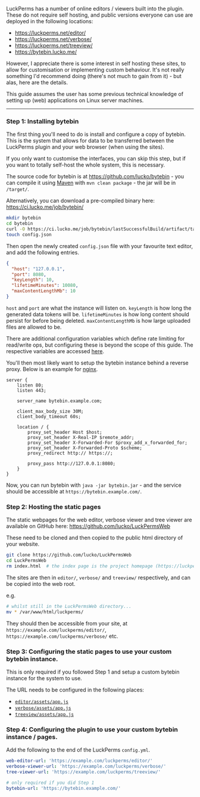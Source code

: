 LuckPerms has a number of online editors / viewers built into the plugin. These do not require self hosting, and public versions everyone can use are deployed in the following locations:

* https://luckperms.net/editor/
* https://luckperms.net/verbose/
* https://luckperms.net/treeview/
* https://bytebin.lucko.me/

However, I appreciate there is some interest in self hosting these sites, to allow for customisation or implementing custom behaviour. It's not really something I'd recommend doing (there's not much to gain from it) - but alas, here are the details.

This guide assumes the user has some previous technical knowledge of setting up (web) applications on Linux server machines.

___

### Step 1: Installing bytebin

The first thing you'll need to do is install and configure a copy of bytebin. This is the system that allows for data to be transferred between the LuckPerms plugin and your web browser (when using the sites).

If you only want to customise the interfaces, you can skip this step, but if you want to totally self-host the whole system, this is necessary.

The source code for bytebin is at https://github.com/lucko/bytebin - you can compile it using [Maven](https://maven.apache.org/) with `mvn clean package` - the jar will be in `/target/`.

Alternatively, you can download a pre-compiled binary here: https://ci.lucko.me/job/bytebin/

```bash
mkdir bytebin
cd bytebin
curl -O https://ci.lucko.me/job/bytebin/lastSuccessfulBuild/artifact/target/bytebin.jar
touch config.json
```

Then open the newly created `config.json` file with your favourite text editor, and add the following entries.

```json
{
  "host": "127.0.0.1",
  "port": 8080,
  "keyLength": 10,
  "lifetimeMinutes": 10080,
  "maxContentLengthMb": 10
}
```

`host` and `port` are what the instance will listen on. `keyLength` is how long the generated data tokens will be. `lifetimeMinutes` is how long content should persist for before being deleted. `maxContentLengthMb` is how large uploaded files are allowed to be.

There are additional configuration variables which define rate limiting for read/write ops, but configuring these is beyond the scope of this guide. The respective variables are accessed [here](https://github.com/lucko/bytebin/blob/bf7b4dc2f8cdfd912b8acd71f0a347da3c481838/src/main/java/me/lucko/bytebin/Bytebin.java#L192-L200).

You'll then most likely want to setup the bytebin instance behind a reverse proxy. Below is an example for [nginx](https://www.nginx.com/).

```nginx
server {
    listen 80;
    listen 443;

    server_name bytebin.example.com;

    client_max_body_size 30M;
    client_body_timeout 60s;

    location / {
        proxy_set_header Host $host;
        proxy_set_header X-Real-IP $remote_addr;
        proxy_set_header X-Forwarded-For $proxy_add_x_forwarded_for;
        proxy_set_header X-Forwarded-Proto $scheme;
        proxy_redirect http:// https://;

        proxy_pass http://127.0.0.1:8080;
    }
}
```

Now, you can run bytebin with `java -jar bytebin.jar` - and the service should be accessible at `https://bytebin.example.com/`.

### Step 2: Hosting the static pages

The static webpages for the web editor, verbose viewer and tree viewer are available on GitHub here: https://github.com/lucko/LuckPermsWeb

These need to be cloned and then copied to the public html directory of your website.

```bash
git clone https://github.com/lucko/LuckPermsWeb
cd LuckPermsWeb
rm index.html  # the index page is the project homepage (https://luckperms.net/), you most likely won't want that :)
```

The sites are then in `editor/`, `verbose/` and `treeview/` respectively, and can be copied into the web root.

e.g.

```bash
# whilst still in the LuckPermsWeb directory...
mv * /var/www/html/luckperms/
```

They should then be accessible from your site, at `https://example.com/luckperms/editor/`, `https://example.com/luckperms/verbose/` etc.

### Step 3: Configuring the static pages to use your custom bytebin instance.

This is only required if you followed Step 1 and setup a custom bytebin instance for the system to use.

The URL needs to be configured in the following places:

* [`editor/assets/app.js`](https://github.com/lucko/LuckPermsWeb/blob/master/editor/assets/app.js#L1)
* [`verbose/assets/app.js`](https://github.com/lucko/LuckPermsWeb/blob/master/verbose/assets/app.js#L1)
* [`treeview/assets/app.js`](https://github.com/lucko/LuckPermsWeb/blob/master/treeview/assets/app.js#L1)

### Step 4: Configuring the plugin to use your custom bytebin instance / pages.

Add the following to the end of the LuckPerms `config.yml`.

```yml
web-editor-url: 'https://example.com/luckperms/editor/'
verbose-viewer-url: 'https://example.com/luckperms/verbose/'
tree-viewer-url: 'https://example.com/luckperms/treeview/'

# only required if you did Step 1
bytebin-url: 'https://bytebin.example.com/'
```
